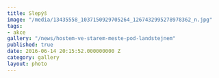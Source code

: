 ```yaml
---
title: Slepýš
image: "/media/13435558_1037150929705264_1267432995278978362_n.jpg"
tags:
- akce
gallery: "/news/hostem-ve-starem-meste-pod-landstejnem"
published: true
date: 2016-06-14 20:15:52.000000000 Z
category: gallery
layout: photo
---
```

